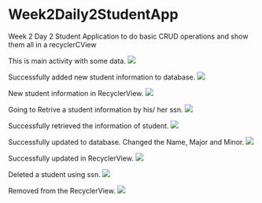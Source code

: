 # Week2Daily2StudentApp
Week 2 Day 2 Student Application to do basic CRUD operations and show them all in a recyclerCView

This is main activity with some data.
![](app/src/main/res/drawable/1.png)

Successfully added new student information to database.
![](app/src/main/res/drawable/2.png)

New student information in RecyclerView.
![](app/src/main/res/drawable/3.png)

Going to Retrive a student information by his/ her ssn.
![](app/src/main/res/drawable/4.png)

Successfully retrieved the information of student.
![](app/src/main/res/drawable/5.png)

Successfully updated to database. Changed the Name, Major and Minor.
![](app/src/main/res/drawable/6.png)

Successfully updated in RecyclerView.
![](app/src/main/res/drawable/7.png)

Deleted a student using ssn.
![](app/src/main/res/drawable/8.png)

Removed from the RecyclerView.
![](app/src/main/res/drawable/9.png)
